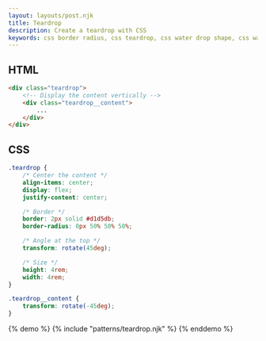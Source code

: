 ```yaml
---
layout: layouts/post.njk
title: Teardrop
description: Create a teardrop with CSS
keywords: css border radius, css teardrop, css water drop shape, css water droplet
---
```


## HTML

```html
<div class="teardrop">
    <!-- Display the content vertically -->
    <div class="teardrop__content">
        ...
    </div>
</div>
```

## CSS

```css
.teardrop {
    /* Center the content */
    align-items: center;
    display: flex;
    justify-content: center;

    /* Border */
    border: 2px solid #d1d5db;
    border-radius: 0px 50% 50% 50%;

    /* Angle at the top */
    transform: rotate(45deg);

    /* Size */
    height: 4rem;
    width: 4rem;
}

.teardrop__content {
    transform: rotate(-45deg);
}
```

{% demo %}
{% include "patterns/teardrop.njk" %}
{% enddemo %}
